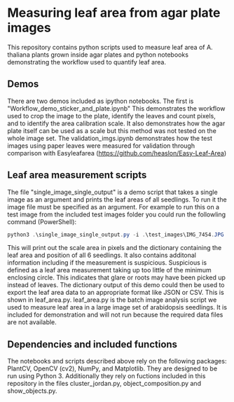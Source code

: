 # Measuring leaf area from agar plate images
This repository contains python scripts used to measure leaf area of A. thaliana plants grown inside agar plates and python notebooks demonstrating the workflow used to quantify leaf area.
## Demos
There are two demos included as ipython notebooks. The first is "Workflow_demo_sticker_and_plate.ipynb" This demonstrates the workflow used to crop the image to the plate, identify the leaves and count pixels, and to identify the area calibration scale. It also demonstrates how the agar plate itself can be used as a scale but this method was not tested on the whole image set. The validation_imgs.ipynb demonstrates how the test images using paper leaves were measured for validation through comparison with Easyleafarea (https://github.com/heaslon/Easy-Leaf-Area)
## Leaf area measurement scripts
The file "single_image_single_output" is a demo script that takes a single image as an argument and prints the leaf areas of all seedlings. To run it the image file must be specified as an argument. For example to run this on a test image from the included test images folder you could run the followling command (PowerShell):
```PowerShell
python3 .\single_image_single_output.py -i .\test_images\IMG_7454.JPG
```
This will print out the scale area in pixels and the dictionary containing the leaf area and position of all 6 seedlings. It also contains additonal information including if the measurement is suspicious. Suspicious is defined as a leaf area measurement taking up too little of the minimum enclosing circle. This indicates that glare or roots may have been picked up instead of leaves. The dictionary output of this demo could then be used to export the leaf area data to an appropriate format like JSON or CSV. This is shown in leaf_area.py. leaf_area.py is the batch image analysis script we used to measure leaf area in a large image set of arabidopsis seedlings. It is included for demonstration and will not run because the required data files are not available.

## Dependencies and included functions
The notebooks and scripts described above rely on the following packages: PlantCV, OpenCV (cv2), NumPy, and Matplotlib. They are designed to be run using Python 3. Additionally they rely on fuctions included in this repository in the files cluster_jordan.py, object_composition.py and show_objects.py.